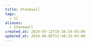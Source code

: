 ```yaml
---
title: Stonewall
tags:
  - v1
aliases:
  - Stonewall
created_at: 2024-07-12T19:36:34-03:00
updated_at: 2024-08-05T12:48:33-03:00
---
```

